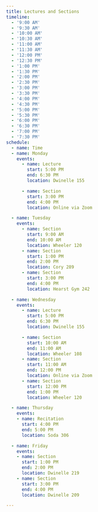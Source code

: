 ```yaml
---
title: Lectures and Sections
timeline:
  - '9:00 AM'
  - '9:30 AM'
  - '10:00 AM'
  - '10:30 AM'
  - '11:00 AM'
  - '11:30 AM'
  - '12:00 PM'
  - '12:30 PM'
  - '1:00 PM'
  - '1:30 PM'
  - '2:00 PM'
  - '2:30 PM'
  - '3:00 PM'
  - '3:30 PM'
  - '4:00 PM'
  - '4:30 PM'
  - '5:00 PM'
  - '5:30 PM'
  - '6:00 PM'
  - '6:30 PM'
  - '7:00 PM'
  - '7:30 PM'
schedule:
  - name: Time
  - name: Monday
    events:
      - name: Lecture
        start: 5:00 PM
        end: 6:30 PM
        location: Dwinelle 155

      - name: Section
        start: 3:00 PM
        end: 4:00 PM
        location: Online via Zoom

  - name: Tuesday
    events:
      - name: Section
        start: 9:00 AM
        end: 10:00 AM
        location: Wheeler 120
      - name: Section
        start: 1:00 PM
        end: 2:00 PM
        location: Cory 289
      - name: Section
        start: 3:00 PM
        end: 4:00 PM
        location: Hearst Gym 242

  - name: Wednesday
    events:
      - name: Lecture
        start: 5:00 PM
        end: 6:30 PM
        location: Dwinelle 155

      - name: Section
        start: 10:00 AM
        end: 11:00 AM
        location: Wheeler 108
      - name: Section
        start: 11:00 AM
        end: 12:00 PM
        location: Online via Zoom
      - name: Section
        start: 12:00 PM
        end: 1:00 PM
        location: Wheeler 120

  - name: Thursday
    events:
    - name: Recitation
      start: 4:00 PM
      end: 5:00 PM
      location: Soda 306

  - name: Friday
    events:
    - name: Section
      start: 1:00 PM
      end: 2:00 PM
      location: Dwinelle 219
    - name: Section
      start: 3:00 PM
      end: 4:00 PM
      location: Dwinelle 209

---
```

